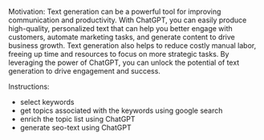 Motivation:
Text generation can be a powerful tool for improving communication and productivity. With ChatGPT, you can easily produce high-quality, personalized text that can help you better engage with customers, automate marketing tasks, and generate content to drive business growth. Text generation also helps to reduce costly manual labor, freeing up time and resources to focus on more strategic tasks. By leveraging the power of ChatGPT, you can unlock the potential of text generation to drive engagement and success.

Instructions:
- select keywords
- get topics associated with the keywords using google search
- enrich the topic list using ChatGPT
- generate seo-text using ChatGPT